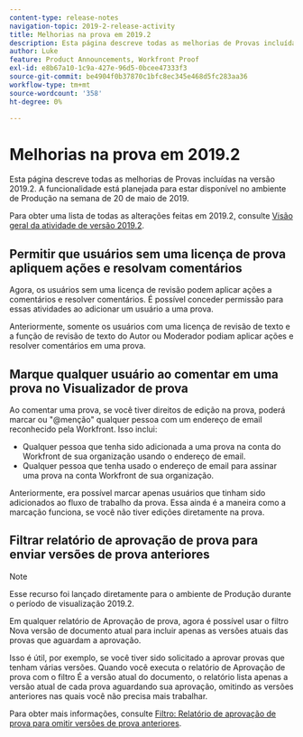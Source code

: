 ```yaml
---
content-type: release-notes
navigation-topic: 2019-2-release-activity
title: Melhorias na prova em 2019.2
description: Esta página descreve todas as melhorias de Provas incluídas na versão 2019.2. A funcionalidade está planejada para estar disponível no ambiente de Produção na semana de 20 de maio de 2019.
author: Luke
feature: Product Announcements, Workfront Proof
exl-id: e8b67a10-1c9a-427e-96d5-0bcee47333f3
source-git-commit: be4904f0b37870c1bfc8ec345e468d5fc283aa36
workflow-type: tm+mt
source-wordcount: '358'
ht-degree: 0%

---
```


# Melhorias na prova em 2019.2

Esta página descreve todas as melhorias de Provas incluídas na versão 2019.2. A funcionalidade está planejada para estar disponível no ambiente de Produção na semana de 20 de maio de 2019.

Para obter uma lista de todas as alterações feitas em 2019.2, consulte [Visão geral da atividade de versão 2019.2](../../../../product-announcements/product-releases/quarterly-release-archive/2019.2-release-activity/2019.2-release-activity-overview.md).

## Permitir que usuários sem uma licença de prova apliquem ações e resolvam comentários

Agora, os usuários sem uma licença de revisão podem aplicar ações a comentários e resolver comentários. É possível conceder permissão para essas atividades ao adicionar um usuário a uma prova.

Anteriormente, somente os usuários com uma licença de revisão de texto e a função de revisão de texto do Autor ou Moderador podiam aplicar ações e resolver comentários em uma prova.

## Marque qualquer usuário ao comentar em uma prova no Visualizador de prova

Ao comentar uma prova, se você tiver direitos de edição na prova, poderá marcar ou &quot;@menção&quot; qualquer pessoa com um endereço de email reconhecido pela Workfront. Isso inclui:

* Qualquer pessoa que tenha sido adicionada a uma prova na conta do Workfront de sua organização usando o endereço de email.
* Qualquer pessoa que tenha usado o endereço de email para assinar uma prova na conta Workfront de sua organização.

Anteriormente, era possível marcar apenas usuários que tinham sido adicionados ao fluxo de trabalho da prova. Essa ainda é a maneira como a marcação funciona, se você não tiver edições diretamente na prova.

## Filtrar relatório de aprovação de prova para enviar versões de prova anteriores

>[!NOTE]
>
>Esse recurso foi lançado diretamente para o ambiente de Produção durante o período de visualização 2019.2.

Em qualquer relatório de Aprovação de prova, agora é possível usar o filtro Nova versão de documento atual para incluir apenas as versões atuais das provas que aguardam a aprovação.

Isso é útil, por exemplo, se você tiver sido solicitado a aprovar provas que tenham várias versões. Quando você executa o relatório de Aprovação de prova com o filtro É a versão atual do documento, o relatório lista apenas a versão atual de cada prova aguardando sua aprovação, omitindo as versões anteriores nas quais você não precisa mais trabalhar.

Para obter mais informações, consulte [Filtro: Relatório de aprovação de prova para omitir versões de prova anteriores](../../../../reports-and-dashboards/reports/custom-view-filter-grouping-samples/filter-proof-approval-report.md).

